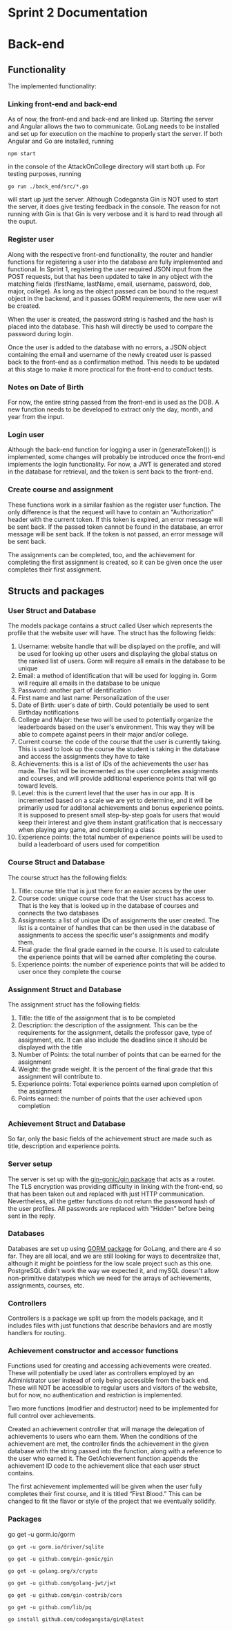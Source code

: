 # Sprint 2 Documentation



# Back-end

## Functionality

The implemented functionality:

### Linking front-end and back-end

As of now, the front-end and back-end are linked up. Starting the server and Angular allows the two to communicate. GoLang needs to be installed and set up for execution on the machine to properly start the server. If both Angular and Go are installed, running 
    
    npm start 
    
in the console of the AttackOnCollege directory will start both up. For testing purposes, running 

    go run ./back_end/src/*.go 

will start up just the server. Although Codegansta Gin is NOT used to start the server, it does give testing feedback in the console. The reason for not running with Gin is that Gin is very verbose and it is hard to read through all the ouput.

### Register user

Along with the respective front-end functionality, the router and handler functions for registering a user into the database are fully implemented and functional. In Sprint 1, registering the user required JSON input from the POST requests, but that has been updated to take in any object with the matching fields (firstName, lastName, email, username, password, dob, major, college). As long as the object passed can be bound to the request object in the backend, and it passes GORM requirements, the new user will be created. 

When the user is created, the password string is hashed and the hash is placed into the database. This hash will directly be used to compare the password during login. 

Once the user is added to the database with no errors, a JSON object containing the email and username of the newly created user is passed back to the front-end as a confirmation method. This needs to be updated at this stage to make it more proctical for the front-end to conduct tests.

### Notes on Date of Birth

For now, the entire string passed from the front-end is used as the DOB. A new function needs to be developed to extract only the day, month, and year from the input. 

### Login user

Although the back-end function for logging a user in (generateToken()) is implemented, some changes will probably be introduced once the front-end implements the login functionality. For now, a JWT is generated and stored in the database for retrieval, and the token is sent back to the front-end. 

### Create course and assignment

These functions work in a similar fashion as the register user function. The only difference is that the request will have to contain an "Authorization" header with the current token. If this token is expired, an error message will be sent back. If the passed token cannot be found in the database, an error message will be sent back. If the token is not passed, an error message will be sent back.

The assignments can be completed, too, and the achievement for completing the first assignment is created, so it can be given once the user completes their first assignment.

## Structs and packages

### User Struct and Database

The models package contains a struct called User which represents the profile that the website user will have. The struct has the following fields:
1. Username: website handle that will be displayed on the profile, and will be used for looking up other users and displaying the global status on the ranked list of users. Gorm will require all emails in the database to be unique
2. Email: a method of identification that will be used for logging in. Gorm will require all emails in the database to be unique
3. Password: another part of identification
4. First name and last name: Personalization of the user
5. Date of Birth: user's date of birth. Could potentially be used to sent Birthday notifications
6. College and Major: these two will be used to potentially organize the leaderboards based on the user's environment. This way they will be able to compete against peers in their major and/or college.
7. Current course: the code of the course that the user is currently taking. This is used to look up the course the student is taking in the database and access the assignments they have to take
8. Achievements: this is a list of IDs of the achievements the user has made. The list will be incremented as the user completes assignments and courses, and will provide additional experience points that will go toward levels.
9. Level: this is the current level that the user has in our app. It is incremented based on a scale we are yet to determine, and it will be primarily used for additonal achievements and bonus experience points. It is supposed to present small step-by-step goals for users that would keep their interest and give them instant gratification that is neccessary when playing any game, and completing a class
10. Experience points: the total number of experience points will be used to build a leaderboard of users used for competition

### Course Struct and Database

The course struct has the following fields:
1. Title: course title that is just there for an easier access by the user
2. Course code: unique course code that the User struct has access to. That is the key that is looked up in the database of courses and connects the two databases
3. Assignments: a list of unique IDs of assignments the user created. The list is a container of handles that can be then used in the database of assignments to access the specific user's assignments and modify them.
4. Final grade: the final grade earned in the course. It is used to calculate the experience points that will be earned after completing the course. 
5. Experience points: the number of experience points that will be added to user once they complete the course

### Assignment Struct and Database

The assignment struct has the following fields:
1. Title: the title of the assignment that is to be completed
2. Description: the description of the assignment. This can be the requirements for the assignment, details the professor gave, type of assignment, etc. It can also include the deadline since it should be displayed with the title
3. Number of Points: the total number of points that can be earned for the assignment
4. Weight: the grade weight. It is the percent of the final grade that this assignment will contribute to.
5. Experience points: Total experience points earned upon completion of the assignment
6. Points earned: the number of points that the user achieved upon completion

### Achievement Struct and Database

So far, only the basic fields of the achievement struct are made such as title, description and experience points. 

### Server setup

The server is set up with the [gin-gonic/gin package](https://github.com/gin-gonic/gin) that acts as a router. The TLS encryption was providing difficulty in linking with the front-end, so that has been taken out and replaced with just HTTP communication. Nevertheless, all the getter functions do not return the password hash of the user profiles. All passwords are replaced with "Hidden" before being sent in the reply.

### Databases

Databases are set up using [GORM package](https://gorm.io/gorm) for GoLang, and there are 4 so far. They are all local, and we are still looking for ways to decentralize that, although it might be pointless for the low scale project such as this one. PostgreSQL didn't work the way we expected it, and mySQL doesn't allow non-primitive datatypes which we need for the arrays of achievements, assignments, courses, etc.

### Controllers

Controllers is a package we split up from the models package, and it includes files with just functions that describe behaviors and are mostly handlers for routing. 

### Achievement constructor and accessor functions

Functions used for creating and accessing achievements were created. These will potentially be used later as controllers employed by an Administrator user instead of only being accessible from the back end. These will NOT be accessible to regular users and visitors of the website, but for now, no authentication and restriction is implemented. 

Two more functions (modifier and destructor) need to be implemented for full control over achievements.

Created an achievement controller that will manage the delegation of achievements to users who earn them. When the conditions of the achievement are met, the controller finds the achievement in the given database with the string passed into the function, along with a reference to the user who earned it. The GetAchievement function appends the achievement ID code to the achievement slice that each user struct contains. 

The first achievement implemented will be given when the user fully completes their first course, and it is titled “First Blood.” This can be changed to fit the flavor or style of the project that we eventually solidify.  

### Packages

go get -u gorm.io/gorm

    go get -u gorm.io/driver/sqlite

    go get -u github.com/gin-gonic/gin

    go get -u golang.org/x/crypto

    go get -u github.com/golang-jwt/jwt

    go get -u github.com/gin-contrib/cors

    go get -u github.com/lib/pq

    go install github.com/codegangsta/gin@latest
